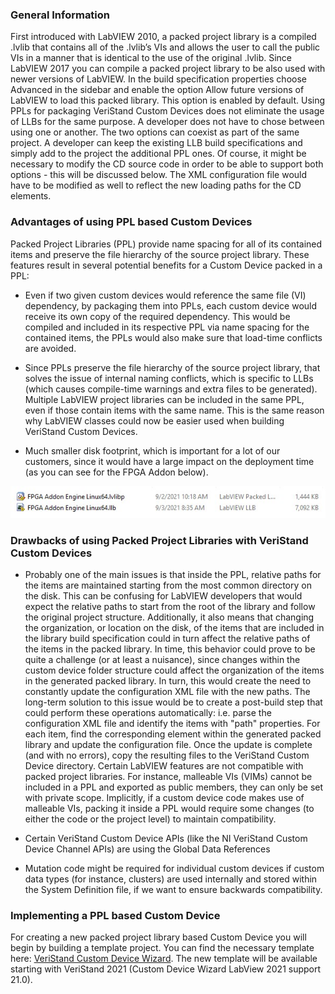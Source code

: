 ### General Information 

First introduced with LabVIEW 2010, a packed project library is a compiled .lvlib that contains all of the .lvlib’s VIs and allows the user to call the public VIs in a manner that is identical to the use of the original .lvlib. Since LabVIEW 2017 you can compile a packed project library to be also used with newer versions of LabVIEW. In the build specification properties choose Advanced in the sidebar and enable the option Allow future versions of LabVIEW to load this packed library. This option is enabled by default. Using PPLs for packaging VeriStand Custom Devices does not eliminate the usage of LLBs for the same purpose. A developer does not have to chose between using one or another. The two options can coexist as part of the same project. A developer can keep the existing LLB build specifications and simply add to the project the additional PPL ones. Of course, it might be necessary to modify the CD source code in order to be able to support both options - this will be discussed below. The XML configuration file would have to be modified as well to reflect the new loading paths for the CD elements. 

### Advantages of using PPL based Custom Devices

Packed Project Libraries (PPL) provide name spacing for all of its contained items and preserve the file hierarchy of the source project library. These features result in several potential benefits for a Custom Device packed in a PPL:
* Even if two given custom devices would reference the same file (VI) dependency, by packaging them into PPLs, each custom device would receive its own copy of the required dependency. This would be compiled and included in its respective PPL via name spacing for the contained items, the PPLs would also make sure that load-time conflicts are avoided.

* Since PPLs preserve the file hierarchy of the source project library, that solves the issue of internal naming conflicts, which is specific to LLBs (which causes compile-time warnings and extra files to be generated). Multiple LabVIEW project libraries can be included in the same PPL, even if those contain items with the same name. This is the same reason why LabVIEW classes could now be easier used when building VeriStand Custom Devices.

* Much smaller disk footprint, which is important for a lot of our customers, since it would have a large impact on the deployment time (as you can see for the FPGA Addon below). 

![](images/Disk_Footprint.jpg)
### Drawbacks of using Packed Project Libraries with VeriStand Custom Devices

* Probably one of the main issues is that inside the PPL, relative paths for the items are maintained starting from the most common directory on the disk. This can be confusing for LabVIEW developers that would expect the relative paths to start from the root of the library and follow the original project structure. Additionally, it also means that changing the organization, or location on the disk, of the items that are included in the library build specification could in turn affect the relative paths of the items in the packed library. In time, this behavior could prove to be quite a challenge (or at least a nuisance), since changes within the custom device folder structure could affect the organization of the items in the generated packed library. In turn, this would create the need to constantly update the configuration XML file with the new paths. The long-term solution to this issue would be to create a post-build step that could perform these operations automatically: i.e. parse the configuration XML file and identify the items with "path" properties. For each item, find the corresponding element within the generated packed library and update the configuration file. Once the update is complete (and with no errors), copy the resulting files to the VeriStand Custom Device directory. Certain LabVIEW features are not compatible with packed project libraries. For instance, malleable VIs (VIMs) cannot be included in a PPL and exported as public members, they can only be set with private scope. Implicitly, if a custom device code makes use of malleable VIs, packing it inside a PPL would require some changes (to either the code or the project level) to maintain compatibility.

* Certain VeriStand Custom Device APIs (like the NI VeriStand Custom Device Channel APIs) are using the Global Data References 

* Mutation code might be required for individual custom devices if custom data types (for instance, clusters) are used internally and stored within the System Definition file, if we want to ensure backwards compatibility. 
### Implementing a PPL based Custom Device

For creating a new packed project library based Custom Device you will begin by building a template project. You can find the necessary template here: [VeriStand Custom Device Wizard](https://github.com/ni/niveristand-custom-device-wizard/releases). The new template will be available starting with VeriStand 2021 (Custom Device Wizard LabView 2021 support 21.0). 
